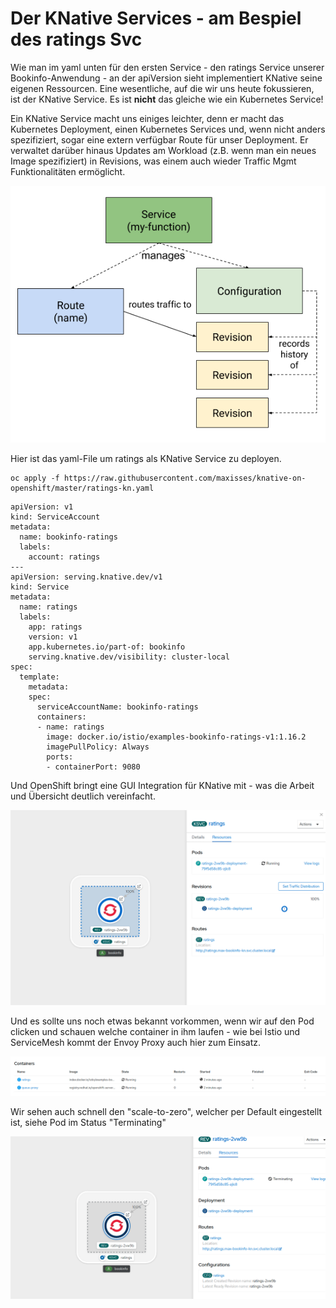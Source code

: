 # Der KNative Services - am Bespiel des ratings Svc

Wie man im yaml unten für den ersten Service - den ratings Service unserer Bookinfo-Anwendung - an der apiVersion sieht implementiert KNative seine eigenen Ressourcen. Eine wesentliche, auf die wir uns heute fokussieren, ist der KNative Service. Es ist **nicht** das gleiche wie ein Kubernetes Service!

Ein KNative Service macht uns einiges leichter, denn er macht das Kubernetes Deployment, einen Kubernetes Services und, wenn nicht anders spezifiziert, sogar eine extern verfügbar Route für unser Deployment. Er verwaltet darüber hinaus Updates am Workload \(z.B. wenn man ein neues Image spezifiziert\) in Revisions, was einem auch wieder Traffic Mgmt Funktionalitäten ermöglicht. 



![](../../../.gitbook/assets/image%20%28125%29.png)

Hier ist das yaml-File um ratings als KNative Service zu deployen.

```text
oc apply -f https://raw.githubusercontent.com/maxisses/knative-on-openshift/master/ratings-kn.yaml
```

```text
apiVersion: v1
kind: ServiceAccount
metadata:
  name: bookinfo-ratings
  labels:
    account: ratings
---
apiVersion: serving.knative.dev/v1
kind: Service
metadata:
  name: ratings
  labels:
    app: ratings
    version: v1
    app.kubernetes.io/part-of: bookinfo
    serving.knative.dev/visibility: cluster-local
spec:
  template:
    metadata:
    spec:
      serviceAccountName: bookinfo-ratings
      containers:
      - name: ratings
        image: docker.io/istio/examples-bookinfo-ratings-v1:1.16.2
        imagePullPolicy: Always
        ports:
        - containerPort: 9080
```

Und OpenShift bringt eine GUI Integration für KNative mit - was die Arbeit und Übersicht deutlich vereinfacht.

![](../../../.gitbook/assets/image%20%28135%29.png)

Und es sollte uns noch etwas bekannt vorkommen, wenn wir auf den Pod clicken und schauen welche container in ihm laufen - wie bei Istio und ServiceMesh kommt der Envoy Proxy auch hier zum Einsatz.

![](../../../.gitbook/assets/image%20%28128%29.png)

Wir sehen auch schnell den "scale-to-zero", welcher per Default eingestellt ist, siehe Pod im Status "Terminating"

![](../../../.gitbook/assets/image%20%28132%29.png)



